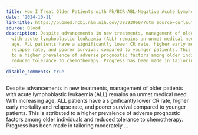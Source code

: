 ```yaml
---
title: How I Treat Older Patients with Ph/BCR-ABL-Negative Acute Lymphoblastic Leukemia
date: '2024-10-11'
linkTitle: https://pubmed.ncbi.nlm.nih.gov/39393060/?utm_source=curl&utm_medium=rss&utm_campaign=journals&utm_content=7603509&fc=None&ff=20241011200419&v=2.18.0.post9+e462414
source: Blood
description: Despite advancements in new treatments, management of older patients
  with acute lymphoblastic leukaemia (ALL) remains an unmet medical need. With increasing
  age, ALL patients have a significantly lower CR rate, higher early mortality and
  relapse rate, and poorer survival compared to younger patients. This is attributed
  to a higher prevalence of adverse prognostic factors among older individuals and
  reduced tolerance to chemotherapy. Progress has been made in tailoring moderately
  ...
disable_comments: true
---
```

Despite advancements in new treatments, management of older patients with acute lymphoblastic leukaemia (ALL) remains an unmet medical need. With increasing age, ALL patients have a significantly lower CR rate, higher early mortality and relapse rate, and poorer survival compared to younger patients. This is attributed to a higher prevalence of adverse prognostic factors among older individuals and reduced tolerance to chemotherapy. Progress has been made in tailoring moderately ...